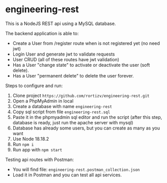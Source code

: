 # engineering-rest

This is a NodeJS REST api using a MySQL database.

The backend application is able to:
- Create a User from /register route when is not registered yet (no need jwt)
- Login User and generate jwt to validate requests
- User CRUD (all of these routes have jwt validation)
- Has a User "change state" to activate or deactivate the user (soft delete).
- Has a User "permanent delete" to delete the user forever.



Steps to configure and run:
1. Clone project ```https://github.com/rortizv/engineering-rest.git```
2. Open a PhpMyAdmin in local
3. Create a database with name ```engineering-rest```
4. Copy sql script from file ```engineering-rest.sql```
5. Paste it in the phpmyadmin sql editor and run the script (after this step, database is ready, just run the apache server with mysql)
6. Database has already some users, but you can create as many as you want
7. Use Node 18.18.2
8. Run ```npm i```
9. Run app with ```npm start```

Testing api routes with Postman:
- You will find file: ```engineering-rest.postman_collection.json```
- Load it in Postman and you can test all api services.
